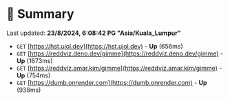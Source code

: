 # 📖 Summary
Last updated: **23/8/2024, 6:08:42 PG "Asia/Kuala_Lumpur"**

- `GET` [https://hst.ujol.dev](https://hst.ujol.dev) - **Up** (656ms)
- `GET` [https://reddviz.deno.dev/gimme](https://reddviz.deno.dev/gimme) - **Up** (1673ms)
- `GET` [https://reddviz.amar.kim/gimme](https://reddviz.amar.kim/gimme) - **Up** (754ms)
- `GET` [https://dumb.onrender.com](https://dumb.onrender.com) - **Up** (938ms)
